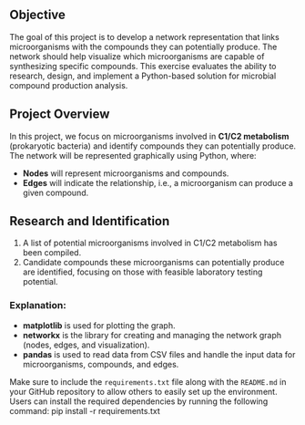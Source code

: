 ## Objective
The goal of this project is to develop a network representation that links microorganisms with the compounds they can potentially produce. The network should help visualize which microorganisms are capable of synthesizing specific compounds. This exercise evaluates the ability to research, design, and implement a Python-based solution for microbial compound production analysis.

## Project Overview
In this project, we focus on microorganisms involved in **C1/C2 metabolism** (prokaryotic bacteria) and identify compounds they can potentially produce. The network will be represented graphically using Python, where:
- **Nodes** will represent microorganisms and compounds.
- **Edges** will indicate the relationship, i.e., a microorganism can produce a given compound.

## Research and Identification
1. A list of potential microorganisms involved in C1/C2 metabolism has been compiled.
2. Candidate compounds these microorganisms can potentially produce are identified, focusing on those with feasible laboratory testing potential.

### Explanation:
- **matplotlib** is used for plotting the graph.
- **networkx** is the library for creating and managing the network graph (nodes, edges, and visualization).
- **pandas** is used to read data from CSV files and handle the input data for microorganisms, compounds, and edges.

Make sure to include the `requirements.txt` file along with the `README.md` in your GitHub repository to allow others to easily set up the environment.
Users can install the required dependencies by running the following command:
pip install -r requirements.txt



